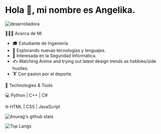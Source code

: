 <h1 aling="center">Hola 👋, mi nombre es Angelika.</h1>

![desarrolladora](https://github.com/AngeM00/AngeM00/assets/138608037/9afd907a-6a59-4913-ae63-e6857c0f6de3)

👨🏻‍💻 Acerca de Mi
- 🎓   Estudiante de Ingeniería
- 🤔   Explorando nuevas tecnologías y lenguajes.
- 🌱   Interesada en la Seguridad Informática.
- ✍️   Watching Anime and trying out latest design trends as hobbies/side hustles.
- 🏋️   Con pasion por el deporte.

🔧 Technologies & Tools

💻   Python | C++ | C#

🌐   HTML | CSS | JavaScript 

![Anurag's github stats](https://github-readme-stats.vercel.app/api?username=AngelM00&show_icons=true&theme=radical)

![Top Langs](https://github-readme-stats.vercel.app/api/top-langs/?username=AngelM00&size_weight=0.5&count_weight=0.5)



